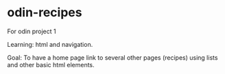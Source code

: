 # odin-recipes
For odin project 1

Learning: html and navigation.

Goal: To have a home page link to several other pages (recipes) using lists and other basic html elements.
